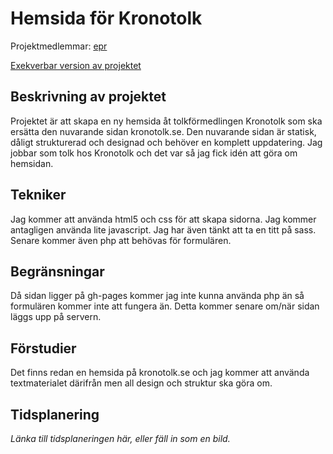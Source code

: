 # Hemsida för Kronotolk
Projektmedlemmar: 
[epr](https://github.com/epr)

[Exekverbar version av projektet](http://epr.github.io/projekt)

## Beskrivning av projektet
Projektet är att skapa en ny hemsida åt tolkförmedlingen Kronotolk som ska ersätta den nuvarande sidan kronotolk.se.
Den nuvarande sidan är statisk, dåligt strukturerad och designad och behöver en komplett uppdatering.
Jag jobbar som tolk hos Kronotolk och det var så jag fick idén att göra om hemsidan.

## Tekniker
Jag kommer att använda html5 och css för att skapa sidorna. Jag kommer antagligen använda lite javascript.
Jag har även tänkt att ta en titt på sass. Senare kommer även php att behövas för formulären.

## Begränsningar
Då sidan ligger på gh-pages kommer jag inte kunna använda php än så formulären kommer inte att fungera än. Detta kommer senare om/när sidan läggs upp på servern.

## Förstudier
Det finns redan en hemsida på kronotolk.se och jag kommer att använda textmaterialet därifrån men all design och struktur ska göra om.

## Tidsplanering
*Länka till tidsplaneringen här, eller fäll in som en bild.*

